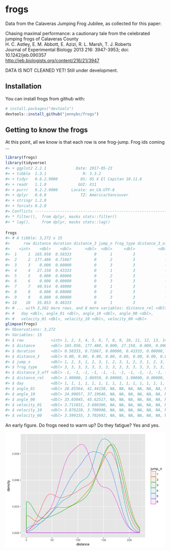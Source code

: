 
<!-- README.md is generated from README.Rmd. Please edit that file -->
frogs
=====

Data from the Calaveras Jumping Frog Jubilee, as collected for this paper:

Chasing maximal performance: a cautionary tale from the celebrated jumping frogs of Calaveras County<br> H. C. Astley, E. M. Abbott, E. Azizi, R. L. Marsh, T. J. Roberts<br> Journal of Experimental Biology 2013 216: 3947-3953; doi: 10.1242/jeb.090357<br> <http://jeb.biologists.org/content/216/21/3947><br>

DATA IS NOT CLEANED YET! Still under development.

Installation
------------

You can install frogs from github with:

``` r
# install.packages("devtools")
devtools::install_github("jennybc/frogs")
```

Getting to know the frogs
-------------------------

At this point, all we know is that each row is one frog-jump. Frog ids coming ...

``` r
library(frogs)
library(tidyverse)
#> + ggplot2 2.2.1             Date: 2017-05-23
#> + tibble  1.3.1                R: 3.3.2
#> + tidyr   0.6.2.9000          OS: OS X El Capitan 10.11.6
#> + readr   1.1.0              GUI: X11
#> + purrr   0.2.2.9000      Locale: en_CA.UTF-8
#> + dplyr   0.6.0               TZ: America/Vancouver
#> + stringr 1.2.0           
#> + forcats 0.2.0
#> Conflicts -----------------------------------------------------------------
#> * filter(),  from dplyr, masks stats::filter()
#> * lag(),     from dplyr, masks stats::lag()

frogs
#> # A tibble: 3,272 x 15
#>      row distance duration distance_3 jump_n frog_type distance_3_off
#>    <int>    <dbl>    <dbl>      <dbl>  <dbl>     <dbl>          <dbl>
#>  1     1  165.950  0.58333          0      1         3             -1
#>  2     2  177.480  0.71667          0      2         3             -1
#>  3     3    0.000  0.00000          0      3         3             -1
#>  4     4   27.158  0.43333          0      1         3             -1
#>  5     5    0.000  0.00000          0      2         3             -1
#>  6     6    0.000  0.00000          0      3         3             -1
#>  7     7   40.914  0.40000          0      1         3             -1
#>  8     8    0.000  0.00000          0      2         3             -1
#>  9     9    0.000  0.00000          0      3         3             -1
#> 10    10   35.853  0.48333          0      1         3             -1
#> # ... with 3,262 more rows, and 8 more variables: distance_rel <dbl>,
#> #   day <dbl>, angle_01 <dbl>, angle_10 <dbl>, angle_00 <dbl>,
#> #   velocity_01 <dbl>, velocity_10 <dbl>, velocity_00 <dbl>
glimpse(frogs)
#> Observations: 3,272
#> Variables: 15
#> $ row            <int> 1, 2, 3, 4, 5, 6, 7, 8, 9, 10, 11, 12, 13, 14, ...
#> $ distance       <dbl> 165.950, 177.480, 0.000, 27.158, 0.000, 0.000, ...
#> $ duration       <dbl> 0.58333, 0.71667, 0.00000, 0.43333, 0.00000, 0....
#> $ distance_3     <dbl> 0.00, 0.00, 0.00, 0.00, 0.00, 0.00, 0.00, 0.00,...
#> $ jump_n         <dbl> 1, 2, 3, 1, 2, 3, 1, 2, 3, 1, 2, 3, 1, 2, 3, 1,...
#> $ frog_type      <dbl> 3, 3, 3, 3, 3, 3, 3, 3, 3, 3, 3, 3, 3, 3, 3, 3,...
#> $ distance_3_off <dbl> -1, -1, -1, -1, -1, -1, -1, -1, -1, -1, -1, -1,...
#> $ distance_rel   <dbl> 1.00000, 1.06950, 0.00000, 1.00000, 0.00000, 0....
#> $ day            <dbl> 1, 1, 1, 1, 1, 1, 1, 1, 1, 1, 1, 1, 1, 1, 1, 1,...
#> $ angle_01       <dbl> 28.85564, 41.44158, NA, NA, NA, NA, NA, NA, NA,...
#> $ angle_10       <dbl> 24.90057, 37.19646, NA, NA, NA, NA, NA, NA, NA,...
#> $ angle_00       <dbl> 33.03045, 45.62517, NA, NA, NA, NA, NA, NA, NA,...
#> $ velocity_01    <dbl> 3.711031, 3.680306, NA, NA, NA, NA, NA, NA, NA,...
#> $ velocity_10    <dbl> 3.876228, 3.700908, NA, NA, NA, NA, NA, NA, NA,...
#> $ velocity_00    <dbl> 3.599155, 3.702692, NA, NA, NA, NA, NA, NA, NA,...
```

An early figure. Do frogs need to warm up? Do they fatigue? Yes and yes.

![](man/figures/README-frog-fatigue-1.png)
